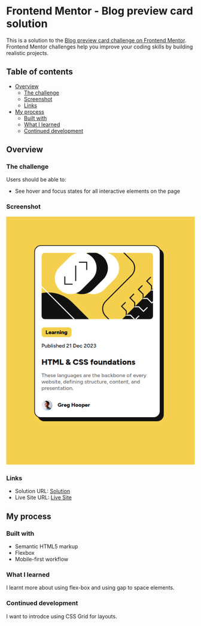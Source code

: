 # Frontend Mentor - Blog preview card solution

This is a solution to the [Blog preview card challenge on Frontend Mentor](https://www.frontendmentor.io/challenges/blog-preview-card-ckPaj01IcS). Frontend Mentor challenges help you improve your coding skills by building realistic projects. 

## Table of contents

- [Overview](#overview)
  - [The challenge](#the-challenge)
  - [Screenshot](#screenshot)
  - [Links](#links)
- [My process](#my-process)
  - [Built with](#built-with)
  - [What I learned](#what-i-learned)
  - [Continued development](#continued-development)

## Overview

### The challenge

Users should be able to:

- See hover and focus states for all interactive elements on the page

### Screenshot

![Screenshot of my solution](image.png)

### Links

- Solution URL: [Solution](https://github.com/spalqui/blog-preview-card)
- Live Site URL: [Live Site](https://spalqui.github.io/blog-preview-card/)

## My process

### Built with

- Semantic HTML5 markup
- Flexbox
- Mobile-first workflow

### What I learned

I learnt more about using flex-box and using gap to space elements.

### Continued development

I want to introdce using CSS Grid for layouts.
